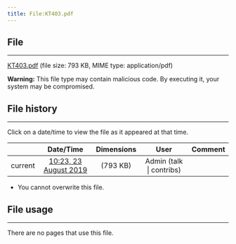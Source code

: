 ```yaml
---
title: File:KT403.pdf
---
```


## File
--------

[KT403.pdf](https://wiki.elecrow.com/images/3/34/KT403.pdf) (file size: 793 KB, MIME type: application/pdf)

**Warning:** This file type may contain malicious code. By executing it, your system may be compromised.

## File history
--------

Click on a date/time to view the file as it appeared at that time.

|         |                          Date/Time                           | Dimensions  |                             User                             | Comment |
| :-----: | :----------------------------------------------------------: | :---------: | :----------------------------------------------------------: | :-----: |
| current | [10:23, 23 August 2019](https://wiki.elecrow.com/images/3/34/KT403.pdf) | (793 KB) | Admin (talk \| contribs) |         |

- You cannot overwrite this file.

## File usage
--------

There are no pages that use this file.